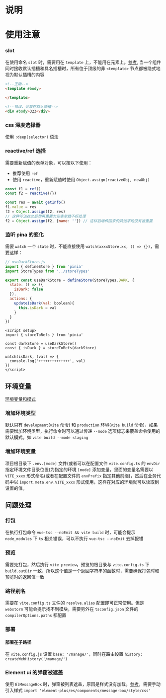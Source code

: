 # 说明

# 使用注意

### slot

在使用命名 `slot` 时，需要用在 `template` 上，不能用在元素上。[参考](https://cn.vuejs.org/guide/components/slots.html#named-slots), 当一个组件同时接收默认插槽和具名插槽时，所有位于顶级的非 `<template>` 节点都被隐式地视为默认插槽的内容

```html
<!--正确-->
<template #body>
  
</template>

<!--错误，会放在默认插槽-->
<div #body>323</div>
```

### css 深度选择器

使用 `:deep(selector)` 语法

### reactive/ref 选择

需要重新赋值的表单对象，可以按以下使用：

-  推荐使用 `ref`
-  使用 `reactive`，重新赋值时使用 `Object.assign(reaciveObj, newObj)`

```javascript
const f1 = ref()
const f2 = reactive({})

const res = await getInfo()
f1.value = res
f2 = Object.assign(f2, res)
// 这种写法在之后想再重置为空表单就不好处理
f2 = Object.assign(f2, {name: ''}) // 这样后端传回来的其他字段没有被重置
```

### 监听 pina 的变化

需要 `watch` 一个 `state` 时，不能直接使用 `watch(xxxxStore.xx, () => {})`，需要这样：

````javascript
// useDarkStore.js
import { defineStore } from 'pinia'
import StoreTypes from '../storeTypes'

export const useDarkStore = defineStore(StoreTypes.DARK, {
  state: () => ({
    isDark: false
  }),
  actions: {
    updateIsDark(val: boolean){
      this.isDark = val
    }
  }
})

````

```vue
<script setup>
import { storeToRefs } from 'pinia'

const darkStore = useDarkStore()
const { isDark } = storeToRefs(darkStore)

watch(isDark, (val) => {
  console.log('++++++++++++++', val)
})
</script>
```

## 环境变量

[环境变量和模式](https://cn.vitejs.dev/guide/env-and-mode.html#modes)

### 增加环境类型

默认只有 `development`(`vite` 命令) 和 `production` 环境(`vite build` 命令)，如果需要增加环境类型，执行命令时可以通过传递 `--mode` 选项标志来覆盖命令使用的默认模式。如 `vite build --mode staging`

### 增加环境变量

项目根目录下 `.env.[mode]` 文件(或者可以在配置文件 `vite.config.ts` 的 `envDir` 指定环境文件目录位置)为指定的环境 `[mode]` 添加变量，里面的变量名需要以 `VITE_xxxx` 形式命名(或者在配置文件的 `envPrefix` 指定其他前缀)，然后在业务代码中以 `import.meta.env.VITE_xxxx` 形式使用，这样在对应的环境就可以读取到设置的值。

## 问题处理

### 打包

在执行打包命令 `vue-tsc --noEmit && vite build` 时，可能会提示 `node_modules` 下 `ts` 相关错误，可以不执行 `vue-tsc --noEmit` 去掉报错

### 预览

需要先打包，然后执行 `vite preview`，预览的根目录与 `vite.config.ts` 下 `build.outDir` 一致，所以这个值是一个返回字符串的函数时，需要确保打包时和预览时的返回值一致

### 路径别名

需要在 `vite.config.ts` 文件的 `resolve.alias` 配置即可正常使用。但是 `webstorm` 可能会提示找不到模块，需要另外在 `tsconfig.json` 文件的 `compilerOptions.paths` 都配置

### 部署

#### 部署在子路径

在 `vite.config.js` 设置 `base: '/manage/'`，同时在路由设置 `history: createWebHistory('/manage/')`

### Element ui 的弹窗被遮盖

使用 `ElMessageBox` 时，弹窗被列表遮盖，原因是样式没有加载。[参考](https://element-plus.gitee.io/zh-CN/guide/quickstart.html#%E6%89%8B%E5%8A%A8%E5%AF%BC%E5%85%A5)，需要手动引入样式 `import 'element-plus/es/components/message-box/style/css'`
